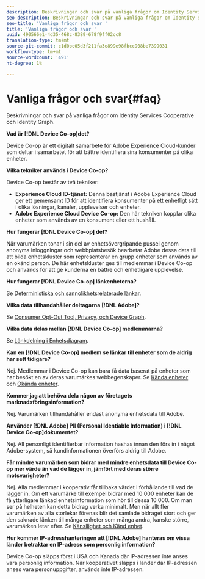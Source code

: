 ```yaml
---
description: Beskrivningar och svar på vanliga frågor om Identity Services Cooperative och Identity Graph.
seo-description: Beskrivningar och svar på vanliga frågor om Identity Services Cooperative och Identity Graph.
seo-title: 'Vanliga frågor och svar '
title: 'Vanliga frågor och svar '
uuid: 490566e1-4d35-468c-8389-678f9ff02cc8
translation-type: tm+mt
source-git-commit: c1d0bc05d3f211fa3e899e98fbcc908be7399031
workflow-type: tm+mt
source-wordcount: '491'
ht-degree: 1%

---
```



# Vanliga frågor och svar{#faq}

Beskrivningar och svar på vanliga frågor om Identity Services Cooperative och Identity Graph.

**Vad är [!DNL Device Co-op]det?**

Device Co-op är ett digitalt samarbete för Adobe Experience Cloud-kunder som deltar i samarbetet för att bättre identifiera sina konsumenter på olika enheter.

**Vilka tekniker används i Device Co-op?**

Device Co-op består av två tekniker:

* **Experience Cloud ID-tjänst:** Denna bastjänst i Adobe Experience Cloud ger ett gemensamt ID för att identifiera konsumenter på ett enhetligt sätt i olika lösningar, kanaler, upplevelser och enheter.
* **Adobe Experience Cloud Device Co-op:** Den här tekniken kopplar olika enheter som används av en konsument eller ett hushåll.

**Hur fungerar [!DNL Device Co-op] det?**

När varumärken tonar i sin del av enhetsövergripande pussel genom anonyma inloggningar och webbplatsbesök bearbetar Adobe dessa data till att bilda enhetskluster som representerar en grupp enheter som används av en okänd person. De här enhetskluster ges till medlemmar i Device Co-op och används för att ge kunderna en bättre och enhetligare upplevelse.

**Hur fungerar [!DNL Device Co-op] länkenheterna?**

Se [Deterministiska och sannolikhetsrelaterade länkar](processes/links.md#concept-58bb7ab25f904f5f98d645e35205c931).

**Vilka data tillhandahåller deltagarna [!DNL Adobe]?**

Se [Consumer Opt-Out Tool, Privacy, och Device Graph](privacy.md#concept-fa1346e6b95a484eaeafc9bebe3cd6be).

**Vilka data delas mellan [!DNL Device Co-op] medlemmarna?**

Se [Länkdelning i Enhetsdiagram](processes/link-sharing.md#concept-7168053105a94649a3f092d375d79eaf).

<!--
Removed at Asa's request.
<p><b>What does <span class="keyword"> Adobe </span> see via the <span class="wintitle"> Device Graph </span>?</b> </p>
<p>Adobe can see which devices are most likely being used by the same person, using probabilistic and deterministic device graph algorithms. This match between a group of devices and a person is really two numbers that are linked to each other. One number represents a group of devices believed to belong to the same person while the other number represents a person. Adobe makes this linked device information available to consumers as well, so they can correct misinformation and/or opt-out one or all devices from the Device Co-op. </p>
-->

**Kan en [!DNL Device Co-op] medlem se länkar till enheter som de aldrig har sett tidigare?**

Nej. Medlemmar i Device Co-op kan bara få data baserat på enheter som har besökt en av deras varumärkes webbegenskaper. Se [Kända enheter](processes/known-device.md#concept-8e87c276819a48bfac5cef10b45216d1) och [Okända enheter](processes/unknown-device.md#concept-95090d341cdc4c22ba4319d79d8f6e40).

**Kommer jag att behöva dela någon av företagets marknadsföringsinformation?**

Nej. Varumärken tillhandahåller endast anonyma enhetsdata till Adobe.

**Använder [!DNL Adobe] PII (Personal Identiable Information) i [!DNL Device Co-op]dokumentet?**

Nej. All personligt identifierbar information hashas innan den förs in i något Adobe-system, så kundinformationen överförs aldrig till Adobe.

**Får mindre varumärken som bidrar med mindre enhetsdata till Device Co-op mer värde än vad de lägger in, jämfört med deras större motsvarigheter?**

Nej. Alla medlemmar i kooperativ får tillbaka värdet i förhållande till vad de lägger in. Om ett varumärke till exempel bidrar med 10 000 enheter kan de få ytterligare länkad enhetsinformation som hör till dessa 10 000. Om man ser på helheten kan detta bidrag verka minimalt. Men när allt fler varumärken av alla storlekar förenas blir det samlade bidraget stort och ger den saknade länken till många enheter som många andra, kanske större, varumärken letar efter. Se [Känsllighet och Känd enhet](processes/known-device.md#section-0543188729d845d6b95db70b8b25e9f8).

**Hur kommer IP-adresshanteringen att [!DNL Adobe] hanteras om vissa länder betraktar en IP-adress som personlig information?**

Device Co-op släpps först i USA och Kanada där IP-adressen inte anses vara personlig information. När kooperativet släpps i länder där IP-adressen anses vara personuppgifter, används inte IP-adressen.
